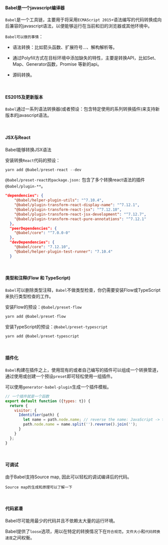 #### Babel是一个javascript编译器

`Babel`是一个工具链，主要用于将采用`ECMAScript 2015+`语法编写的代码转换成向后兼容的javascript语法，以便能够运行在当前和旧的浏览器或其他环境中。

`Babel可以做的事情`：

* 语法转换：比如箭头函数、扩展符号...、解构解析等。

* 通过Polyfill方式在目标环境中添加缺失的特性，主要是转换API，比如Set、Map、Generator函数，Promise 等新的api。

* 源码转换。

<br/>

#### ES2015及更新版本

`Babel`通过一系列语法转换器(或者预设：包含特定使用的系列转换插件)来支持新版本的javascript语法。

<br/>

#### JSX与React

Babel能够转换JSX语法

安装转换`React`代码的预设：

~~~js
yarn add @babel/preset-react --dev
~~~

`@babel/preset-react的package.json:` 包含了多个转换react语法的插件`@babel/plugin-**`。

~~~json
"dependencies": {
    "@babel/helper-plugin-utils": "^7.10.4",
    "@babel/plugin-transform-react-display-name": "^7.12.1",
    "@babel/plugin-transform-react-jsx": "^7.12.10",
    "@babel/plugin-transform-react-jsx-development": "^7.12.7",
    "@babel/plugin-transform-react-pure-annotations": "^7.12.1"
  },
  "peerDependencies": {
    "@babel/core": "^7.0.0-0"
  },
  "devDependencies": {
    "@babel/core": "7.12.10",
    "@babel/helper-plugin-test-runner": "7.10.4"
  }
~~~

<br/>

#### 类型和注释(Flow 和 TypeScript)

`Babel`可以删除类型注释，`Babel`不做类型检查，你仍需要安装Flow或TypeScript来执行类型检查的工作。

安装Flow的预设：`@babel/preset-flow`

~~~js
yarn add @babel/preset-flow
~~~

安装TypeScript的预设：`@babel/preset-typescript`

~~~js
yarn add @babel/preset-typescript
~~~

<br/>

#### 插件化

`Babel`构建在插件之上，使用现有的或者自己编写的插件可以组成一个转换管道，通过使用或创建一个预设`preset`即可轻松使用一组插件。

可以使用`generator-babel-plugin`生成一个插件模板。

~~~js
// 一个插件就是一个函数
export default function ({types: t}) {
  return {
    visitor: {
      Identifier(path) {
        let name = path.node.name; // reverse the name: JavaScript -> tpircSavaJ
        path.node.name = name.split('').reverse().join('');
      }
    }
  };
}
~~~

<br/>

#### 可调试

由于Babel支持Source map, 因此可以轻松的调试编译后的代码。

`Source map的生成和原理可以了解一下`

<br/>

#### 代码紧凑

Babel尽可能用最少的代码并且不依赖太大量的运行环境。

Babel提供了`loose`选项，用以在特定的转换情况下在`符合规范`，`文件大小`和`代码转换速度`之间权衡。
